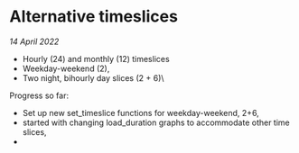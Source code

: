 # Alternative timeslices

_14 April 2022_

* Hourly (24) and monthly (12) timeslices
* Weekday-weekend (2),
* Two night, bihourly day slices (2 + 6)\

Progress so far:

* Set up new set_timeslice functions for weekday-weekend, 2+6,
* started with changing load_duration graphs to accommodate other time slices,
* 